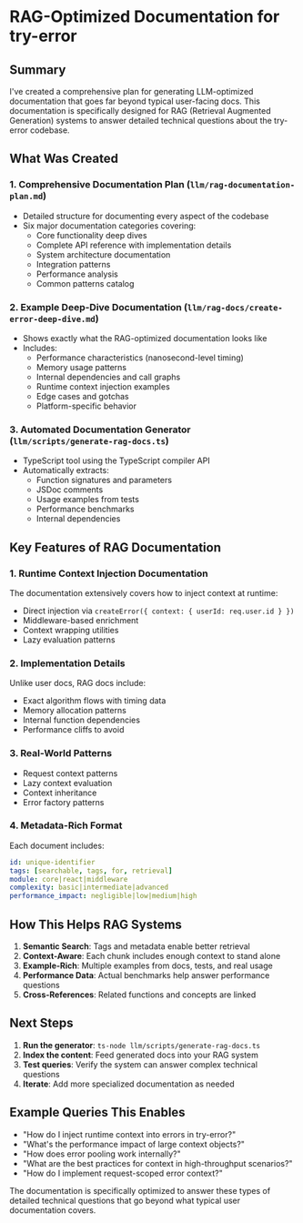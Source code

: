 # RAG-Optimized Documentation for try-error

## Summary

I've created a comprehensive plan for generating LLM-optimized documentation that goes far beyond typical user-facing docs. This documentation is specifically designed for RAG (Retrieval Augmented Generation) systems to answer detailed technical questions about the try-error codebase.

## What Was Created

### 1. **Comprehensive Documentation Plan** (`llm/rag-documentation-plan.md`)

- Detailed structure for documenting every aspect of the codebase
- Six major documentation categories covering:
  - Core functionality deep dives
  - Complete API reference with implementation details
  - System architecture documentation
  - Integration patterns
  - Performance analysis
  - Common patterns catalog

### 2. **Example Deep-Dive Documentation** (`llm/rag-docs/create-error-deep-dive.md`)

- Shows exactly what the RAG-optimized documentation looks like
- Includes:
  - Performance characteristics (nanosecond-level timing)
  - Memory usage patterns
  - Internal dependencies and call graphs
  - Runtime context injection examples
  - Edge cases and gotchas
  - Platform-specific behavior

### 3. **Automated Documentation Generator** (`llm/scripts/generate-rag-docs.ts`)

- TypeScript tool using the TypeScript compiler API
- Automatically extracts:
  - Function signatures and parameters
  - JSDoc comments
  - Usage examples from tests
  - Performance benchmarks
  - Internal dependencies

## Key Features of RAG Documentation

### 1. **Runtime Context Injection Documentation**

The documentation extensively covers how to inject context at runtime:

- Direct injection via `createError({ context: { userId: req.user.id } })`
- Middleware-based enrichment
- Context wrapping utilities
- Lazy evaluation patterns

### 2. **Implementation Details**

Unlike user docs, RAG docs include:

- Exact algorithm flows with timing data
- Memory allocation patterns
- Internal function dependencies
- Performance cliffs to avoid

### 3. **Real-World Patterns**

- Request context patterns
- Lazy context evaluation
- Context inheritance
- Error factory patterns

### 4. **Metadata-Rich Format**

Each document includes:

```yaml
id: unique-identifier
tags: [searchable, tags, for, retrieval]
module: core|react|middleware
complexity: basic|intermediate|advanced
performance_impact: negligible|low|medium|high
```

## How This Helps RAG Systems

1. **Semantic Search**: Tags and metadata enable better retrieval
2. **Context-Aware**: Each chunk includes enough context to stand alone
3. **Example-Rich**: Multiple examples from docs, tests, and real usage
4. **Performance Data**: Actual benchmarks help answer performance questions
5. **Cross-References**: Related functions and concepts are linked

## Next Steps

1. **Run the generator**: `ts-node llm/scripts/generate-rag-docs.ts`
2. **Index the content**: Feed generated docs into your RAG system
3. **Test queries**: Verify the system can answer complex technical questions
4. **Iterate**: Add more specialized documentation as needed

## Example Queries This Enables

- "How do I inject runtime context into errors in try-error?"
- "What's the performance impact of large context objects?"
- "How does error pooling work internally?"
- "What are the best practices for context in high-throughput scenarios?"
- "How do I implement request-scoped error context?"

The documentation is specifically optimized to answer these types of detailed technical questions that go beyond what typical user documentation covers.
